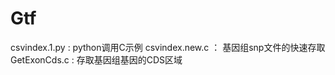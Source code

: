 # Gtf
csvindex.1.py : 
               python调用C示例
csvindex.new.c ：
               基因组snp文件的快速存取
GetExonCds.c :
                存取基因组基因的CDS区域
